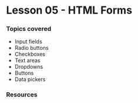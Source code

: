 # Lesson 05 - HTML Forms


### Topics covered

* Input fields
* Radio buttons
* Checkboxes
* Text areas
* Dropdowns
* Buttons
* Data pickers


### Resources


